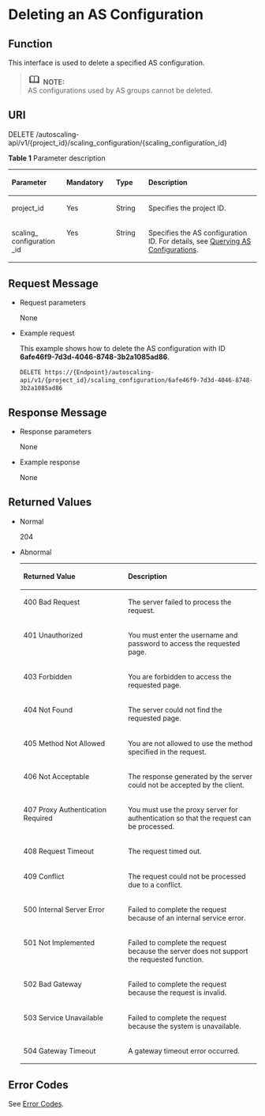# Deleting an AS Configuration<a name="EN-US_TOPIC_0043063060"></a>

## Function<a name="section5380904"></a>

This interface is used to delete a specified AS configuration.

>![](public_sys-resources/icon-note.gif) **NOTE:**   
>AS configurations used by AS groups cannot be deleted.  

## URI<a name="section48428136"></a>

DELETE /autoscaling-api/v1/\{project\_id\}/scaling\_configuration/\{scaling\_configuration\_id\}

**Table  1**  Parameter description

<a name="table14499957"></a>
<table><thead align="left"><tr id="row65119131"><th class="cellrowborder" valign="top" width="22%" id="mcps1.2.5.1.1"><p id="p40158284"><a name="p40158284"></a><a name="p40158284"></a><strong id="b2298523125017"><a name="b2298523125017"></a><a name="b2298523125017"></a>Parameter</strong></p>
</th>
<th class="cellrowborder" valign="top" width="20%" id="mcps1.2.5.1.2"><p id="p31595610"><a name="p31595610"></a><a name="p31595610"></a>Mandatory</p>
</th>
<th class="cellrowborder" valign="top" width="13%" id="mcps1.2.5.1.3"><p id="p9107628"><a name="p9107628"></a><a name="p9107628"></a>Type</p>
</th>
<th class="cellrowborder" valign="top" width="45%" id="mcps1.2.5.1.4"><p id="p66629291"><a name="p66629291"></a><a name="p66629291"></a><strong id="b27931723135018"><a name="b27931723135018"></a><a name="b27931723135018"></a>Description</strong></p>
</th>
</tr>
</thead>
<tbody><tr id="row28263486"><td class="cellrowborder" valign="top" width="22%" headers="mcps1.2.5.1.1 "><p id="p7641038"><a name="p7641038"></a><a name="p7641038"></a>project_id</p>
</td>
<td class="cellrowborder" valign="top" width="20%" headers="mcps1.2.5.1.2 "><p id="p14944322"><a name="p14944322"></a><a name="p14944322"></a>Yes</p>
</td>
<td class="cellrowborder" valign="top" width="13%" headers="mcps1.2.5.1.3 "><p id="p2530563"><a name="p2530563"></a><a name="p2530563"></a>String</p>
</td>
<td class="cellrowborder" valign="top" width="45%" headers="mcps1.2.5.1.4 "><p id="p36520930"><a name="p36520930"></a><a name="p36520930"></a>Specifies the project ID.</p>
</td>
</tr>
<tr id="row32841145"><td class="cellrowborder" valign="top" width="22%" headers="mcps1.2.5.1.1 "><p id="p42887128"><a name="p42887128"></a><a name="p42887128"></a>scaling_ configuration _id</p>
</td>
<td class="cellrowborder" valign="top" width="20%" headers="mcps1.2.5.1.2 "><p id="p51305376"><a name="p51305376"></a><a name="p51305376"></a>Yes</p>
</td>
<td class="cellrowborder" valign="top" width="13%" headers="mcps1.2.5.1.3 "><p id="p62094776"><a name="p62094776"></a><a name="p62094776"></a>String</p>
</td>
<td class="cellrowborder" valign="top" width="45%" headers="mcps1.2.5.1.4 "><p id="p63620936"><a name="p63620936"></a><a name="p63620936"></a>Specifies the AS configuration ID. For details, see <a href="querying-as-configurations.md">Querying AS Configurations</a>.</p>
</td>
</tr>
</tbody>
</table>

## Request Message<a name="section33200047"></a>

-   Request parameters

    None

-   Example request

    This example shows how to delete the AS configuration with ID  **6afe46f9-7d3d-4046-8748-3b2a1085ad86**.

    ```
    DELETE https://{Endpoint}/autoscaling-api/v1/{project_id}/scaling_configuration/6afe46f9-7d3d-4046-8748-3b2a1085ad86
    ```


## Response Message<a name="section30364973"></a>

-   Response parameters

    None

-   Example response

    None


## Returned Values<a name="section4849307"></a>

-   Normal

    204

-   Abnormal

    <a name="table23361726"></a>
    <table><thead align="left"><tr id="row63863782"><th class="cellrowborder" valign="top" width="44.17%" id="mcps1.1.3.1.1"><p id="p5583857"><a name="p5583857"></a><a name="p5583857"></a>Returned Value</p>
    </th>
    <th class="cellrowborder" valign="top" width="55.83%" id="mcps1.1.3.1.2"><p id="p49639248"><a name="p49639248"></a><a name="p49639248"></a>Description</p>
    </th>
    </tr>
    </thead>
    <tbody><tr id="row61356140"><td class="cellrowborder" valign="top" width="44.17%" headers="mcps1.1.3.1.1 "><p id="p3791404"><a name="p3791404"></a><a name="p3791404"></a>400 Bad Request</p>
    </td>
    <td class="cellrowborder" valign="top" width="55.83%" headers="mcps1.1.3.1.2 "><p id="p38668280"><a name="p38668280"></a><a name="p38668280"></a>The server failed to process the request.</p>
    </td>
    </tr>
    <tr id="row12470207"><td class="cellrowborder" valign="top" width="44.17%" headers="mcps1.1.3.1.1 "><p id="p3453833"><a name="p3453833"></a><a name="p3453833"></a>401 Unauthorized</p>
    </td>
    <td class="cellrowborder" valign="top" width="55.83%" headers="mcps1.1.3.1.2 "><p id="p11325076"><a name="p11325076"></a><a name="p11325076"></a>You must enter the username and password to access the requested page.</p>
    </td>
    </tr>
    <tr id="row34816825"><td class="cellrowborder" valign="top" width="44.17%" headers="mcps1.1.3.1.1 "><p id="p1590600"><a name="p1590600"></a><a name="p1590600"></a>403 Forbidden</p>
    </td>
    <td class="cellrowborder" valign="top" width="55.83%" headers="mcps1.1.3.1.2 "><p id="p61729771"><a name="p61729771"></a><a name="p61729771"></a>You are forbidden to access the requested page.</p>
    </td>
    </tr>
    <tr id="row18697032"><td class="cellrowborder" valign="top" width="44.17%" headers="mcps1.1.3.1.1 "><p id="p38064613"><a name="p38064613"></a><a name="p38064613"></a>404 Not Found</p>
    </td>
    <td class="cellrowborder" valign="top" width="55.83%" headers="mcps1.1.3.1.2 "><p id="p63334794"><a name="p63334794"></a><a name="p63334794"></a>The server could not find the requested page.</p>
    </td>
    </tr>
    <tr id="row33142240"><td class="cellrowborder" valign="top" width="44.17%" headers="mcps1.1.3.1.1 "><p id="p166885"><a name="p166885"></a><a name="p166885"></a>405 Method Not Allowed</p>
    </td>
    <td class="cellrowborder" valign="top" width="55.83%" headers="mcps1.1.3.1.2 "><p id="p13517702"><a name="p13517702"></a><a name="p13517702"></a>You are not allowed to use the method specified in the request.</p>
    </td>
    </tr>
    <tr id="row54550461"><td class="cellrowborder" valign="top" width="44.17%" headers="mcps1.1.3.1.1 "><p id="p56511253"><a name="p56511253"></a><a name="p56511253"></a>406 Not Acceptable</p>
    </td>
    <td class="cellrowborder" valign="top" width="55.83%" headers="mcps1.1.3.1.2 "><p id="p14008765"><a name="p14008765"></a><a name="p14008765"></a>The response generated by the server could not be accepted by the client.</p>
    </td>
    </tr>
    <tr id="row58970022"><td class="cellrowborder" valign="top" width="44.17%" headers="mcps1.1.3.1.1 "><p id="p11842506"><a name="p11842506"></a><a name="p11842506"></a>407 Proxy Authentication Required</p>
    </td>
    <td class="cellrowborder" valign="top" width="55.83%" headers="mcps1.1.3.1.2 "><p id="p19718930"><a name="p19718930"></a><a name="p19718930"></a>You must use the proxy server for authentication so that the request can be processed.</p>
    </td>
    </tr>
    <tr id="row43252647"><td class="cellrowborder" valign="top" width="44.17%" headers="mcps1.1.3.1.1 "><p id="p13803553"><a name="p13803553"></a><a name="p13803553"></a>408 Request Timeout</p>
    </td>
    <td class="cellrowborder" valign="top" width="55.83%" headers="mcps1.1.3.1.2 "><p id="p44346036"><a name="p44346036"></a><a name="p44346036"></a>The request timed out.</p>
    </td>
    </tr>
    <tr id="row63570006"><td class="cellrowborder" valign="top" width="44.17%" headers="mcps1.1.3.1.1 "><p id="p48896832"><a name="p48896832"></a><a name="p48896832"></a>409 Conflict</p>
    </td>
    <td class="cellrowborder" valign="top" width="55.83%" headers="mcps1.1.3.1.2 "><p id="p1220438"><a name="p1220438"></a><a name="p1220438"></a>The request could not be processed due to a conflict.</p>
    </td>
    </tr>
    <tr id="row10983950"><td class="cellrowborder" valign="top" width="44.17%" headers="mcps1.1.3.1.1 "><p id="p17284754"><a name="p17284754"></a><a name="p17284754"></a>500 Internal Server Error</p>
    </td>
    <td class="cellrowborder" valign="top" width="55.83%" headers="mcps1.1.3.1.2 "><p id="p57887863"><a name="p57887863"></a><a name="p57887863"></a>Failed to complete the request because of an internal service error.</p>
    </td>
    </tr>
    <tr id="row51228725"><td class="cellrowborder" valign="top" width="44.17%" headers="mcps1.1.3.1.1 "><p id="p55886094"><a name="p55886094"></a><a name="p55886094"></a>501 Not Implemented</p>
    </td>
    <td class="cellrowborder" valign="top" width="55.83%" headers="mcps1.1.3.1.2 "><p id="p30479771"><a name="p30479771"></a><a name="p30479771"></a>Failed to complete the request because the server does not support the requested function.</p>
    </td>
    </tr>
    <tr id="row5882489"><td class="cellrowborder" valign="top" width="44.17%" headers="mcps1.1.3.1.1 "><p id="p6719600"><a name="p6719600"></a><a name="p6719600"></a>502 Bad Gateway</p>
    </td>
    <td class="cellrowborder" valign="top" width="55.83%" headers="mcps1.1.3.1.2 "><p id="p7416719"><a name="p7416719"></a><a name="p7416719"></a>Failed to complete the request because the request is invalid.</p>
    </td>
    </tr>
    <tr id="row66750478"><td class="cellrowborder" valign="top" width="44.17%" headers="mcps1.1.3.1.1 "><p id="p38079613"><a name="p38079613"></a><a name="p38079613"></a>503 Service Unavailable</p>
    </td>
    <td class="cellrowborder" valign="top" width="55.83%" headers="mcps1.1.3.1.2 "><p id="p64549801"><a name="p64549801"></a><a name="p64549801"></a>Failed to complete the request because the system is unavailable.</p>
    </td>
    </tr>
    <tr id="row44077297"><td class="cellrowborder" valign="top" width="44.17%" headers="mcps1.1.3.1.1 "><p id="p13491266"><a name="p13491266"></a><a name="p13491266"></a>504 Gateway Timeout</p>
    </td>
    <td class="cellrowborder" valign="top" width="55.83%" headers="mcps1.1.3.1.2 "><p id="p19050756"><a name="p19050756"></a><a name="p19050756"></a>A gateway timeout error occurred.</p>
    </td>
    </tr>
    </tbody>
    </table>


## Error Codes<a name="section17669131616110"></a>

See  [Error Codes](error-codes.md).

